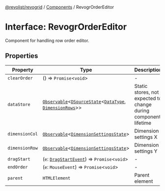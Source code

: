 [@revolist/revogrid](README.md) / [Components](Namespace.Components.md) / RevogrOrderEditor

# Interface: RevogrOrderEditor

Component for handling row order editor.

## Properties

| Property | Type | Description | Defined in |
| ------ | ------ | ------ | ------ |
| `clearOrder` | () => `Promise`\<`void`\> | - | [src/components.d.ts:500](https://github.com/revolist/revogrid/blob/e4a447d6483665fe275065ba5ef60722f4635503/src/components.d.ts#L500) |
| `dataStore` | [`Observable`](TypeAlias.Observable.md)\<[`DSourceState`](TypeAlias.DSourceState.md)\<[`DataType`](TypeAlias.DataType.md), [`DimensionRows`](TypeAlias.DimensionRows.md)\>\> | Static stores, not expected to change during component lifetime | [src/components.d.ts:504](https://github.com/revolist/revogrid/blob/e4a447d6483665fe275065ba5ef60722f4635503/src/components.d.ts#L504) |
| `dimensionCol` | [`Observable`](TypeAlias.Observable.md)\<[`DimensionSettingsState`](Interface.DimensionSettingsState.md)\> | Dimension settings X | [src/components.d.ts:508](https://github.com/revolist/revogrid/blob/e4a447d6483665fe275065ba5ef60722f4635503/src/components.d.ts#L508) |
| `dimensionRow` | [`Observable`](TypeAlias.Observable.md)\<[`DimensionSettingsState`](Interface.DimensionSettingsState.md)\> | Dimension settings Y | [src/components.d.ts:512](https://github.com/revolist/revogrid/blob/e4a447d6483665fe275065ba5ef60722f4635503/src/components.d.ts#L512) |
| `dragStart` | (`e`: [`DragStartEvent`](Interface.DragStartEvent.md)) => `Promise`\<`void`\> | - | [src/components.d.ts:513](https://github.com/revolist/revogrid/blob/e4a447d6483665fe275065ba5ef60722f4635503/src/components.d.ts#L513) |
| `endOrder` | (`e`: `MouseEvent`) => `Promise`\<`void`\> | - | [src/components.d.ts:514](https://github.com/revolist/revogrid/blob/e4a447d6483665fe275065ba5ef60722f4635503/src/components.d.ts#L514) |
| `parent` | `HTMLElement` | Parent element | [src/components.d.ts:518](https://github.com/revolist/revogrid/blob/e4a447d6483665fe275065ba5ef60722f4635503/src/components.d.ts#L518) |
